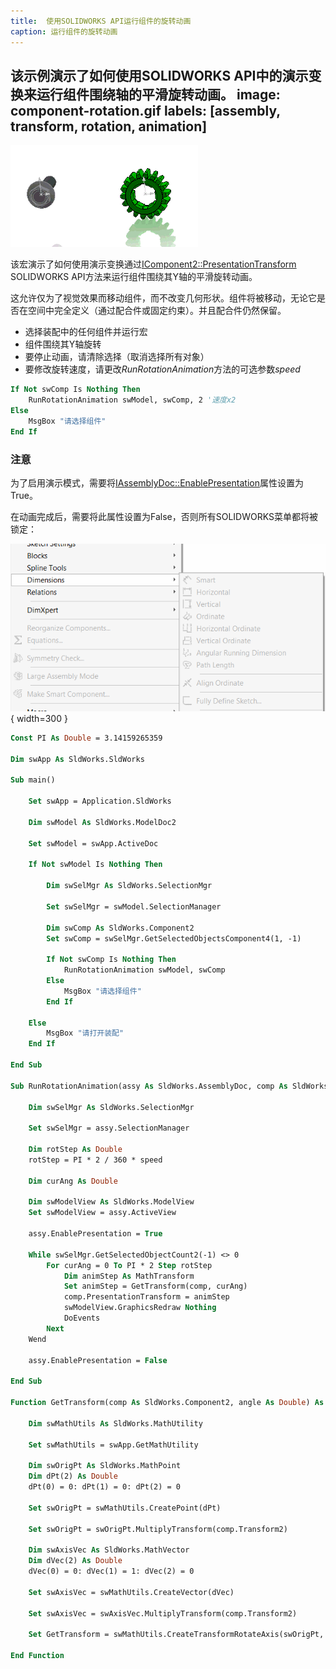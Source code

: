 ```yaml
---
title:  使用SOLIDWORKS API运行组件的旋转动画
caption: 运行组件的旋转动画
---
```

 该示例演示了如何使用SOLIDWORKS API中的演示变换来运行组件围绕轴的平滑旋转动画。
image: component-rotation.gif
labels: [assembly, transform, rotation, animation]
---
![组件围绕Y轴的旋转动画](component-rotation.gif)

该宏演示了如何使用演示变换通过[IComponent2::PresentationTransform](https://help.solidworks.com/2012/english/api/sldworksapi/solidworks.interop.sldworks~solidworks.interop.sldworks.icomponent2~presentationtransform.html) SOLIDWORKS API方法来运行组件围绕其Y轴的平滑旋转动画。

这允许仅为了视觉效果而移动组件，而不改变几何形状。组件将被移动，无论它是否在空间中完全定义（通过配合件或固定约束）。并且配合件仍然保留。

* 选择装配中的任何组件并运行宏
* 组件围绕其Y轴旋转
* 要停止动画，请清除选择（取消选择所有对象）
* 要修改旋转速度，请更改*RunRotationAnimation*方法的可选参数*speed*

~~~ vb
If Not swComp Is Nothing Then
    RunRotationAnimation swModel, swComp, 2 '速度x2
Else
    MsgBox "请选择组件"
End If
~~~

### 注意

为了启用演示模式，需要将[IAssemblyDoc::EnablePresentation](https://help.solidworks.com/2012/english/api/sldworksapi/SOLIDWORKS.Interop.sldworks~SOLIDWORKS.Interop.sldworks.IAssemblyDoc~EnablePresentation.html)属性设置为True。

在动画完成后，需要将此属性设置为False，否则所有SOLIDWORKS菜单都将被锁定：

![装配演示模式中的锁定菜单](locked-menu.png){ width=300 }

~~~ vb
Const PI As Double = 3.14159265359

Dim swApp As SldWorks.SldWorks

Sub main()

    Set swApp = Application.SldWorks
    
    Dim swModel As SldWorks.ModelDoc2
    
    Set swModel = swApp.ActiveDoc
    
    If Not swModel Is Nothing Then
    
        Dim swSelMgr As SldWorks.SelectionMgr
        
        Set swSelMgr = swModel.SelectionManager
        
        Dim swComp As SldWorks.Component2
        Set swComp = swSelMgr.GetSelectedObjectsComponent4(1, -1)
        
        If Not swComp Is Nothing Then
            RunRotationAnimation swModel, swComp
        Else
            MsgBox "请选择组件"
        End If
        
    Else
        MsgBox "请打开装配"
    End If
    
End Sub

Sub RunRotationAnimation(assy As SldWorks.AssemblyDoc, comp As SldWorks.Component2, Optional speed As Double = 1)
    
    Dim swSelMgr As SldWorks.SelectionMgr
        
    Set swSelMgr = assy.SelectionManager
        
    Dim rotStep As Double
    rotStep = PI * 2 / 360 * speed
    
    Dim curAng As Double
    
    Dim swModelView As SldWorks.ModelView
    Set swModelView = assy.ActiveView
            
    assy.EnablePresentation = True
    
    While swSelMgr.GetSelectedObjectCount2(-1) <> 0
        For curAng = 0 To PI * 2 Step rotStep
            Dim animStep As MathTransform
            Set animStep = GetTransform(comp, curAng)
            comp.PresentationTransform = animStep
            swModelView.GraphicsRedraw Nothing
            DoEvents
        Next
    Wend
    
    assy.EnablePresentation = False
    
End Sub

Function GetTransform(comp As SldWorks.Component2, angle As Double) As MathTransform
    
    Dim swMathUtils As SldWorks.MathUtility
    
    Set swMathUtils = swApp.GetMathUtility
    
    Dim swOrigPt As SldWorks.MathPoint
    Dim dPt(2) As Double
    dPt(0) = 0: dPt(1) = 0: dPt(2) = 0
    
    Set swOrigPt = swMathUtils.CreatePoint(dPt)
    
    Set swOrigPt = swOrigPt.MultiplyTransform(comp.Transform2)
    
    Dim swAxisVec As SldWorks.MathVector
    Dim dVec(2) As Double
    dVec(0) = 0: dVec(1) = 1: dVec(2) = 0
    
    Set swAxisVec = swMathUtils.CreateVector(dVec)
    
    Set swAxisVec = swAxisVec.MultiplyTransform(comp.Transform2)
    
    Set GetTransform = swMathUtils.CreateTransformRotateAxis(swOrigPt, swAxisVec, angle)
    
End Function
~~~